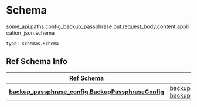 # Schema
some_api.paths.config_backup_passphrase.put.request_body.content.application_json.schema
```
type: schemas.Schema
```

## Ref Schema Info
Ref Schema | Input Type | Output Type
---------- | ---------- | -----------
[**backup_passphrase_config.BackupPassphraseConfig**](../../../../../../components/schema/backup_passphrase_config.md) | [backup_passphrase_config.BackupPassphraseConfigDictInput](../../../../../../components/schema/backup_passphrase_config.md#backuppassphraseconfigdictinput), [backup_passphrase_config.BackupPassphraseConfigDict](../../../../../../components/schema/backup_passphrase_config.md#backuppassphraseconfigdict) | [backup_passphrase_config.BackupPassphraseConfigDict](../../../../../../components/schema/backup_passphrase_config.md#backuppassphraseconfigdict)
